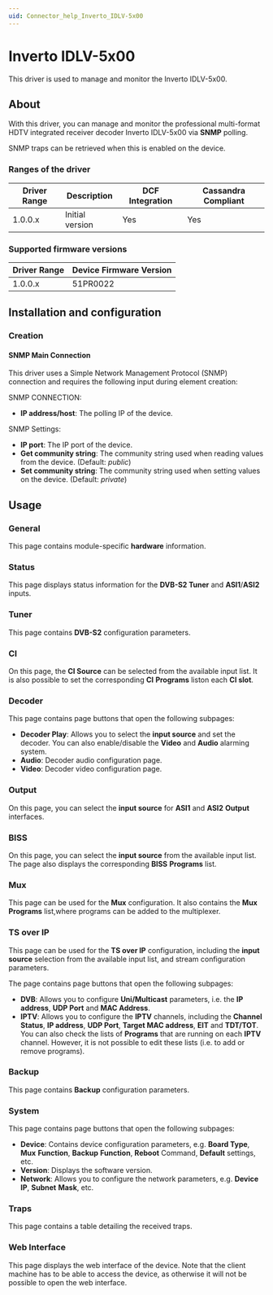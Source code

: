 ```yaml
---
uid: Connector_help_Inverto_IDLV-5x00
---
```


# Inverto IDLV-5x00

This driver is used to manage and monitor the Inverto IDLV-5x00.

## About

With this driver, you can manage and monitor the professional multi-format HDTV integrated receiver decoder Inverto IDLV-5x00 via **SNMP** polling.

SNMP traps can be retrieved when this is enabled on the device.

### Ranges of the driver

| **Driver Range** | **Description** | **DCF Integration** | **Cassandra Compliant** |
|------------------|-----------------|---------------------|-------------------------|
| 1.0.0.x          | Initial version | Yes                 | Yes                     |

### Supported firmware versions

| **Driver Range** | **Device Firmware Version** |
|------------------|-----------------------------|
| 1.0.0.x          | 51PR0022                    |

## Installation and configuration

### Creation

#### SNMP Main Connection

This driver uses a Simple Network Management Protocol (SNMP) connection and requires the following input during element creation:

SNMP CONNECTION:

- **IP address/host**: The polling IP of the device.

SNMP Settings:

- **IP port**: The IP port of the device.
- **Get community string**: The community string used when reading values from the device. (Default: *public*)
- **Set community string**: The community string used when setting values on the device. (Default: *private*)

## Usage

### General

This page contains module-specific **hardware** information.

### Status

This page displays status information for the **DVB-S2 Tuner** and **ASI1**/**ASI2** inputs.

### Tuner

This page contains **DVB-S2** configuration parameters.

### CI

On this page, the **CI Source** can be selected from the available input list. It is also possible to set the corresponding **CI** **Programs** liston each **CI slot**.

### Decoder

This page contains page buttons that open the following subpages:

- **Decoder Play**: Allows you to select the **input source** and set the decoder. You can also enable/disable the **Video** and **Audio** alarming system.
- **Audio**: Decoder audio configuration page.
- **Video**: Decoder video configuration page.

### Output

On this page, you can select the **input source** for **ASI1** and **ASI2** **Output** interfaces.

### BISS

On this page, you can select the **input source** from the available input list. The page also displays the corresponding **BISS** **Programs** list.

### Mux

This page can be used for the **Mux** configuration. It also contains the **Mux Programs** list,where programs can be added to the multiplexer.

### TS over IP

This page can be used for the **TS over IP** configuration, including the **input source** selection from the available input list, and stream configuration parameters.

The page contains page buttons that open the following subpages:

- **DVB**: Allows you to configure **Uni/Multicast** parameters, i.e. the **IP address**, **UDP Port** and **MAC Address**.
- **IPTV**: Allows you to configure the **IPTV** channels, including the **Channel Status**, **IP address**, **UDP Port**, **Target MAC address**, **EIT** and **TDT/TOT**. You can also check the lists of **Programs** that are running on each **IPTV** channel. However, it is not possible to edit these lists (i.e. to add or remove programs).

### Backup

This page contains **Backup** configuration parameters.

### System

This page contains page buttons that open the following subpages:

- **Device**: Contains device configuration parameters, e.g. **Board Type**, **Mux** **Function**, **Backup** **Function**, **Reboot** Command, **Default** settings, etc.
- **Version**: Displays the software version.
- **Network**: Allows you to configure the network parameters, e.g. **Device** **IP**, **Subnet** **Mask**, etc.

### Traps

This page contains a table detailing the received traps.

### Web Interface

This page displays the web interface of the device. Note that the client machine has to be able to access the device, as otherwise it will not be possible to open the web interface.
